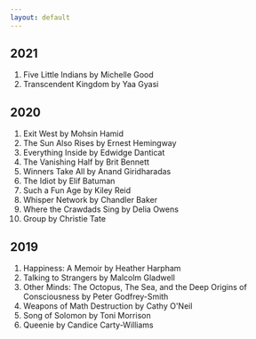 ```yaml
---
layout: default
---
```


## 2021
1. Five Little Indians by Michelle Good
2. Transcendent Kingdom by Yaa Gyasi

## 2020

1. Exit West by Mohsin Hamid
2. The Sun Also Rises by Ernest Hemingway
3. Everything Inside by Edwidge Danticat
4. The Vanishing Half by Brit Bennett
5. Winners Take All by Anand Giridharadas
6. The Idiot by Elif Batuman
7. Such a Fun Age by Kiley Reid
8. Whisper Network by Chandler Baker
9. Where the Crawdads Sing by Delia Owens
10. Group by Christie Tate 

## 2019
1. Happiness: A Memoir by Heather Harpham
2. Talking to Strangers by Malcolm Gladwell
3. Other Minds: The Octopus, The Sea, and the Deep Origins of Consciousness by Peter Godfrey-Smith
4. Weapons of Math Destruction by Cathy O'Neil
5. Song of Solomon by Toni Morrison
6. Queenie by Candice Carty-Williams



